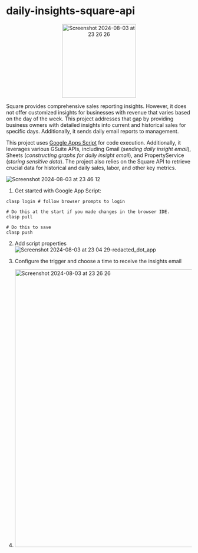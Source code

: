 # daily-insights-square-api

<div align="center">
    <img width="200" height="200" alt="Screenshot 2024-08-03 at 23 26 26" src="https://github.com/user-attachments/assets/3c7c7fdf-d763-4090-aaab-07d67113cf3b">
</div>

Square provides comprehensive sales reporting insights. However, it does not offer customized insights for businesses with revenue that varies based on the day of the week. This project addresses that gap by providing business owners with detailed insights into current and historical sales for specific days. Additionally, it sends daily email reports to management.

This project uses [Google Apps Script](https://www.google.com/script/start/) for code execution. Additionally, it leverages various GSuite APIs, including Gmail (_sending daily insight email_), Sheets (_constructing graphs for daily insight email_), and PropertyService (_storing sensitive data_). The project also relies on the Square API to retrieve crucial data for historical and daily sales, labor, and other key metrics.


![Screenshot 2024-08-03 at 23 46 12](https://github.com/user-attachments/assets/e01f3690-dfcc-421b-af7a-48d5184618cc)

1. Get started with Google App Script: 
```
clasp login # follow browser prompts to login

# Do this at the start if you made changes in the browser IDE.
clasp pull

# Do this to save
clasp push
```


2. Add script properties
![Screenshot 2024-08-03 at 23 04 29-redacted_dot_app](https://github.com/user-attachments/assets/959d967c-d199-49cb-8ef5-48a185f8ff2f)

3. Configure the trigger and choose a time to receive the insights email
4. <img width="753" alt="Screenshot 2024-08-03 at 23 26 26" src="https://github.com/user-attachments/assets/ec77bd74-b744-4220-9787-5c6517374f25">


